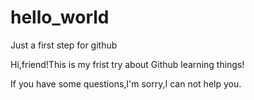 # hello_world
Just a first step for github

Hi,friend!This is my frist try about Github learning things!

If you have some questions,I'm sorry,I can not help you.
